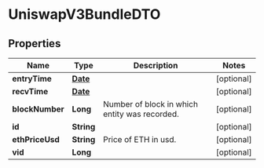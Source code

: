 

# UniswapV3BundleDTO

## Properties

Name | Type | Description | Notes
------------ | ------------- | ------------- | -------------
**entryTime** | [**Date**](Date.md) |  |  [optional]
**recvTime** | [**Date**](Date.md) |  |  [optional]
**blockNumber** | **Long** | Number of block in which entity was recorded. |  [optional]
**id** | **String** |  |  [optional]
**ethPriceUsd** | **String** | Price of ETH in usd. |  [optional]
**vid** | **Long** |  |  [optional]




